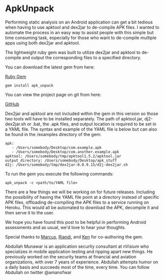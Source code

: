 # ApkUnpack

Performing static analysis on an Android application can get a bit tedious when having to use apktool and dex2jar to de-compile APK files. I wanted to automate the process in an easy way to assist people with this simple but time consuming task, especially for those who want to de-compile multiple apps using both dex2jar and apktool.

The lightweight ruby gem was built to utilize dex2jar and apktool to de-compile and output the corresponding files to a specified directory.

You can download the latest gem from here:

[Ruby Gem](http://rubygems.org/gems/apk_unpack)

    gem install apk_unpack

You can view the project page on git from here:

[GitHub](https://github.com/nVisium/ruby_apk_unpack)

Dex2jar and apktool are not included within the gem in this version so those two tools will have to be installed separately. The path of apktool.jar, dj2-dex2jar.sh or .bat, the .apk files, and output location is required to be set in a YAML file. The syntax and example of the YAML file is below but can also be found in the /examples directory of the gem:

    apk:
       - /Users/somebody/Desktop/com.example.apk
       - /Users/somebody/Desktop/com.another.example.apk
    apktool: /Users/somebody/tmp/apktool1.5.2/apktool.jar
    output_directory: /Users/somebody/Desktop/apk_stuff
    d2j: /Users/somebody/tmp/dex2jar-0.0.9.15/d2j-dex2jar.sh

To run the gem you execute the following commands:

    apk_unpack -c <path/to/YAML file>

There are a few things we will be working on for future releases. Including the possibility of having the YAML file point at a directory instead of specific APK files, offloading de-compiling the APK files to a service running on Heroku. This would all be automated to download the APK, decompile it and then serve it to the user.

We hope you have found this post to be helpful in performing Android assessments and as usual, we'd love to hear your thoughts.

Special thanks to [Marcus](https://twitter.com/90skicks), [Riandi](https://twitter.com/rwiguna), and [Ken](https://twitter.com/cktricky) for co-authoring the gem.

Abdullah Munawar is an application security consultant at nVisium who specializes in mobile application testing and ripping apart new things. He previously worked on the security teams at financial and aviation organizations, with over 7 years of experience. Abdullah attempts humor on a daily basis and succeeds most of the time, every time. You can follow Abdullah on twitter @amanofwar
